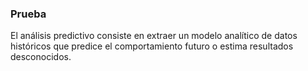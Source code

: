 ### Prueba

El análisis predictivo consiste en extraer un modelo analítico de datos históricos que predice el comportamiento futuro o estima resultados desconocidos.
